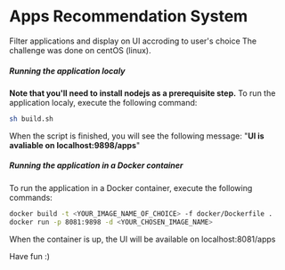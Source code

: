 # Apps Recommendation System

Filter applications and display on UI accroding to user's choice
The challenge was done on centOS (linux).

##### Running the application localy

<b>Note that you'll need to install nodejs as a prerequisite step.</b>
To run the application localy, execute the following command:
```sh
sh build.sh
```

When the script is finished, you will see the following message: "<strong>UI is avaliable on localhost:9898/apps</strong>"

##### Running the application in a Docker container

To run the application in a Docker container, execute the following commands:
```sh
docker build -t <YOUR_IMAGE_NAME_OF_CHOICE> -f docker/Dockerfile .
docker run -p 8081:9898 -d <YOUR_CHOSEN_IMAGE_NAME>
```

When the container is up, the UI will be available on localhost:8081/apps

Have fun :)
